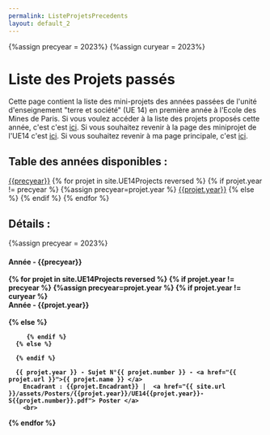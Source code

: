 ```yaml
---
permalink: ListeProjetsPrecedents
layout: default_2
---
```

{%assign precyear = 2023%}
{%assign curyear = 2023%}

# Liste des Projets passés

Cette page contient la liste des mini-projets des années passées de l'unité d'enseignement "terre et société" (UE 14) en première année à l'Ecole des Mines de Paris. Si vous voulez accéder à la liste des projets proposés cette année, c'est c'est [ici]({{site.url}}/ListeProjetsCourant.html). Si vous souhaitez revenir à la page des miniprojet de l'UE14 c'est [ici]({{site.url}}/MINES-UE14-miniprojet.html). Si vous souhaitez revenir à ma page principale, c'est [ici]({{site.url}}/index.html).

## Table des années disponibles :

<a href="#annee{{precyear}}"> {{precyear}}</a>
{% for projet in site.UE14Projects reversed %}
      {% if projet.year != precyear %}
         {%assign precyear=projet.year %}
<a href="#annee{{projet.year}}"> {{projet.year}}</a>
      {% else %}
      {% endif %}
{% endfor %}

## Détails :
{%assign precyear = 2023%}
<h4>
         <a id="annee{{precyear}}"> Année - {{precyear}}
         <br> <br>
{% for projet in site.UE14Projects reversed %}
      {% if projet.year != precyear %}
         {%assign precyear=projet.year %}
         {% if projet.year != curyear %}
           <br>
           <a id="annee{{projet.year}}"> Année - {{projet.year}}
           <br> <br>
         {% else %}

         {% endif %}
      {% else %}

      {% endif %}

      {{ projet.year }} - Sujet N°{{ projet.number }} - <a href="{{ projet.url }}">{{ projet.name }} </a>
        Encadrant : {{projet.Encadrant}} |  <a href="{{ site.url }}/assets/Posters/{{projet.year}}/UE14{{projet.year}}-S{{projet.number}}.pdf"> Poster </a>
        <br>
{% endfor %}
